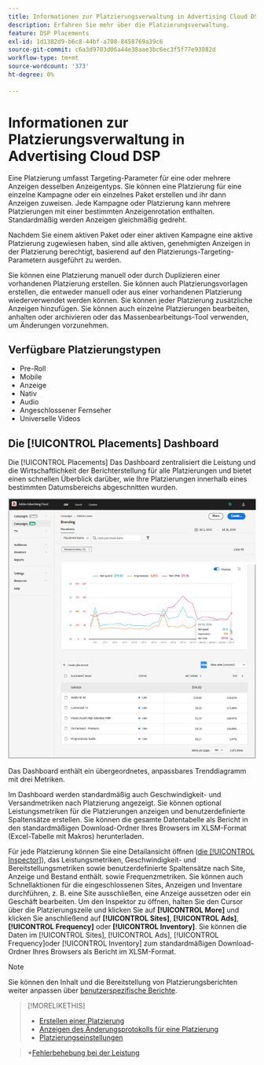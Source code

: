 ```yaml
---
title: Informationen zur Platzierungsverwaltung in Advertising Cloud DSP
description: Erfahren Sie mehr über die Platzierungsverwaltung.
feature: DSP Placements
exl-id: 1d1382d9-b6c8-44bf-a708-8458769a39c6
source-git-commit: c6a3d9703d06a44e38aae3bc6ec3f5f77e93082d
workflow-type: tm+mt
source-wordcount: '373'
ht-degree: 0%

---
```


# Informationen zur Platzierungsverwaltung in Advertising Cloud DSP

Eine Platzierung umfasst Targeting-Parameter für eine oder mehrere Anzeigen desselben Anzeigentyps. Sie können eine Platzierung für eine einzelne Kampagne oder ein einzelnes Paket erstellen und ihr dann Anzeigen zuweisen. Jede Kampagne oder Platzierung kann mehrere Platzierungen mit einer bestimmten Anzeigenrotation enthalten. Standardmäßig werden Anzeigen gleichmäßig gedreht.

Nachdem Sie einem aktiven Paket oder einer aktiven Kampagne eine aktive Platzierung zugewiesen haben, sind alle aktiven, genehmigten Anzeigen in der Platzierung berechtigt, basierend auf den Platzierungs-Targeting-Parametern ausgeführt zu werden.

Sie können eine Platzierung manuell oder durch Duplizieren einer vorhandenen Platzierung erstellen. Sie können auch Platzierungsvorlagen erstellen, die entweder manuell oder aus einer vorhandenen Platzierung wiederverwendet werden können. Sie können jeder Platzierung zusätzliche Anzeigen hinzufügen. Sie können auch einzelne Platzierungen bearbeiten, anhalten oder archivieren oder das Massenbearbeitungs-Tool verwenden, um Änderungen vorzunehmen.

## Verfügbare Platzierungstypen

* Pre-Roll
* Mobile
* Anzeige
* Nativ
* Audio
* Angeschlossener Fernseher
* Universelle Videos

## Die [!UICONTROL Placements] Dashboard

Die [!UICONTROL Placements] Das Dashboard zentralisiert die Leistung und die Wirtschaftlichkeit der Berichterstellung für alle Platzierungen und bietet einen schnellen Überblick darüber, wie Ihre Platzierungen innerhalb eines bestimmten Datumsbereichs abgeschnitten wurden.

![Platzierungs-Dashboard](/help/dsp/assets/placement-dashboard.png)

Das Dashboard enthält ein übergeordnetes, anpassbares Trenddiagramm mit drei Metriken.

Im Dashboard werden standardmäßig auch Geschwindigkeit- und Versandmetriken nach Platzierung angezeigt. Sie können optional Leistungsmetriken für die Platzierungen anzeigen und benutzerdefinierte Spaltensätze erstellen. Sie können die gesamte Datentabelle als Bericht in den standardmäßigen Download-Ordner Ihres Browsers im XLSM-Format (Excel-Tabelle mit Makros) herunterladen.

Für jede Platzierung können Sie eine Detailansicht öffnen ([die [!UICONTROL Inspector]](/help/dsp/campaign-management/reports/campaign-reports-about.md)), das Leistungsmetriken, Geschwindigkeit- und Bereitstellungsmetriken sowie benutzerdefinierte Spaltensätze nach Site, Anzeige und Bestand enthält. sowie Frequenzmetriken. Sie können auch Schnellaktionen für die eingeschlossenen Sites, Anzeigen und Inventare durchführen, z. B. eine Site ausschließen, eine Anzeige aussetzen oder ein Geschäft bearbeiten. Um den Inspektor zu öffnen, halten Sie den Cursor über die Platzierungszeile und klicken Sie auf **[!UICONTROL More]** und klicken Sie anschließend auf **[!UICONTROL Sites]**, **[!UICONTROL Ads]**, **[!UICONTROL Frequency]** oder **[!UICONTROL Inventory]**. Sie können die Daten im [!UICONTROL Sites], [!UICONTROL Ads], [!UICONTROL Frequency]oder [!UICONTROL Inventory]  zum standardmäßigen Download-Ordner Ihres Browsers als Bericht im XLSM-Format.

>[!NOTE]
>
>Sie können den Inhalt und die Bereitstellung von Platzierungsberichten weiter anpassen über [benutzerspezifische Berichte](/help/dsp/reports/report-about.md).

>[!MORELIKETHIS]
>
>* [Erstellen einer Platzierung](placement-create.md)
>* [Anzeigen des Änderungsprotokolls für eine Platzierung](placement-change-log.md)
>* [Platzierungseinstellungen](placement-settings.md)

   >*[Fehlerbehebung bei der Leistung](/help/dsp/optimization/troubleshooting-performance.md)

